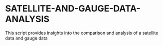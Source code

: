 # SATELLITE-AND-GAUGE-DATA-ANALYSIS
This script provides insights into the comparison and analysis of a satellite data and gauge data
